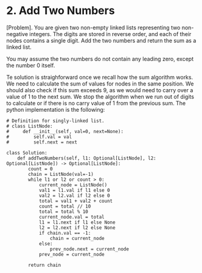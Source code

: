 # 2. Add Two Numbers

[Problem]. You are given two non-empty linked lists representing two non-negative integers. The digits are stored in reverse order, and each of their nodes contains a single digit. Add the two numbers and return the sum as a linked list.

You may assume the two numbers do not contain any leading zero, except the number 0 itself.

Te solution is straighforward once we recall how the sum algorithm works. We need to calculate the sum of values for nodes in the same position. We should also check if this sum exceeds 9, as we would need to carry over a value of 1 to the next sum. We stop the algorithm when we run out of digits to calculate or if there is no carry value of 1 from the previous sum. The python implementation is the following:

```python3
# Definition for singly-linked list.
# class ListNode:
#     def __init__(self, val=0, next=None):
#         self.val = val
#         self.next = next

class Solution:
    def addTwoNumbers(self, l1: Optional[ListNode], l2: Optional[ListNode]) -> Optional[ListNode]:
        count = 0
        chain = ListNode(val=-1)
        while l1 or l2 or count > 0:
            current_node = ListNode()
            val1 = l1.val if l1 else 0
            val2 = l2.val if l2 else 0
            total = val1 + val2 + count
            count = total // 10
            total = total % 10
            current_node.val = total
            l1 = l1.next if l1 else None
            l2 = l2.next if l2 else None 
            if chain.val == -1:
                chain = current_node
            else:
                prev_node.next = current_node
            prev_node = current_node
        
        return chain

```